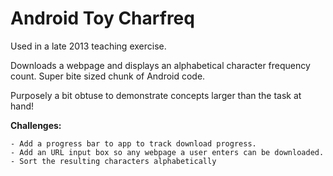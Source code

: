 Android Toy Charfreq
====================

Used in a late 2013 teaching exercise. 

Downloads a webpage and displays an alphabetical character frequency count. Super bite sized chunk of Android code. 

Purposely a bit obtuse to demonstrate concepts larger than the task at hand! 

**Challenges:**

	- Add a progress bar to app to track download progress.
	- Add an URL input box so any webpage a user enters can be downloaded.
	- Sort the resulting characters alphabetically